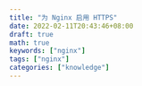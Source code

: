 ```yaml
---
title: "为 Nginx 启用 HTTPS"
date: 2022-02-11T20:43:46+08:00
draft: true
math: true
keywords: ["nginx"]
tags: ["nginx"]
categories: ["knowledge"]
---
```

